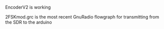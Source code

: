 EncoderV2 is working

2FSKmod.grc is the most recent GnuRadio flowgraph for transmitting from the SDR to the arduino

